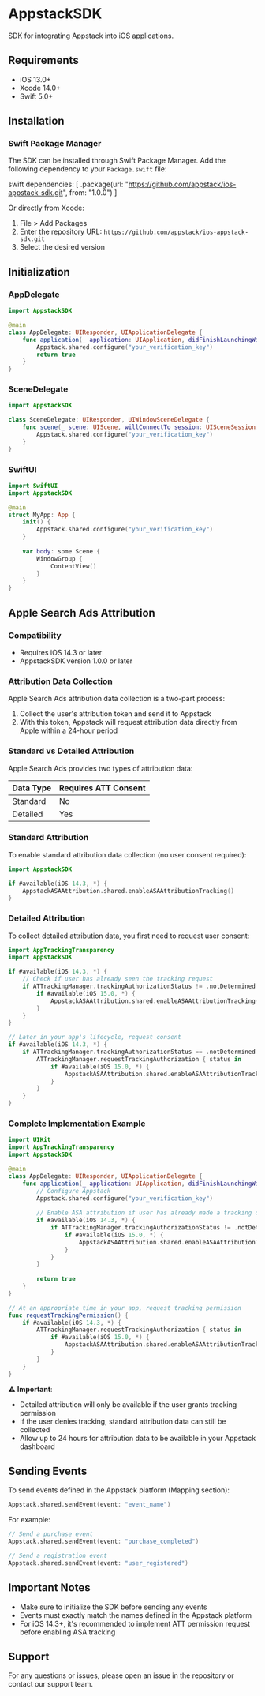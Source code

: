# AppstackSDK

SDK for integrating Appstack into iOS applications.

## Requirements
- iOS 13.0+
- Xcode 14.0+
- Swift 5.0+

## Installation

### Swift Package Manager

The SDK can be installed through Swift Package Manager. Add the following dependency to your `Package.swift` file:

swift
dependencies: [
.package(url: "https://github.com/appstack/ios-appstack-sdk.git", from: "1.0.0")
]

Or directly from Xcode:
1. File > Add Packages
2. Enter the repository URL: `https://github.com/appstack/ios-appstack-sdk.git`
3. Select the desired version

## Initialization

### AppDelegate

```swift
import AppstackSDK

@main
class AppDelegate: UIResponder, UIApplicationDelegate {
    func application(_ application: UIApplication, didFinishLaunchingWithOptions launchOptions: [UIApplication.LaunchOptionsKey: Any]?) -> Bool {
        Appstack.shared.configure("your_verification_key")
        return true
    }
}
```

### SceneDelegate

```swift
import AppstackSDK

class SceneDelegate: UIResponder, UIWindowSceneDelegate {
    func scene(_ scene: UIScene, willConnectTo session: UISceneSession, options connectionOptions: UIScene.ConnectionOptions) {
        Appstack.shared.configure("your_verification_key")
    }
}
```

### SwiftUI

```swift
import SwiftUI
import AppstackSDK

@main
struct MyApp: App {
    init() {
        Appstack.shared.configure("your_verification_key")
    }
    
    var body: some Scene {
        WindowGroup {
            ContentView()
        }
    }
}
```

## Apple Search Ads Attribution

### Compatibility
- Requires iOS 14.3 or later
- AppstackSDK version 1.0.0 or later

### Attribution Data Collection

Apple Search Ads attribution data collection is a two-part process:

1. Collect the user's attribution token and send it to Appstack
2. With this token, Appstack will request attribution data directly from Apple within a 24-hour period

### Standard vs Detailed Attribution

Apple Search Ads provides two types of attribution data:

| Data Type | Requires ATT Consent |
|-----------|---------------------|
| Standard  | No                 |
| Detailed  | Yes                |

### Standard Attribution

To enable standard attribution data collection (no user consent required):

```swift
import AppstackSDK

if #available(iOS 14.3, *) {
    AppstackASAAttribution.shared.enableASAAttributionTracking()
}
```

### Detailed Attribution

To collect detailed attribution data, you first need to request user consent:

```swift
import AppTrackingTransparency
import AppstackSDK

if #available(iOS 14.3, *) {
    // Check if user has already seen the tracking request
    if ATTrackingManager.trackingAuthorizationStatus != .notDetermined {
        if #available(iOS 15.0, *) {
            AppstackASAAttribution.shared.enableASAAttributionTracking()
        }
    }
}

// Later in your app's lifecycle, request consent
if #available(iOS 14.3, *) {
    if ATTrackingManager.trackingAuthorizationStatus == .notDetermined {
        ATTrackingManager.requestTrackingAuthorization { status in
            if #available(iOS 15.0, *) {
                AppstackASAAttribution.shared.enableASAAttributionTracking()
            }
        }
    }
}
```

### Complete Implementation Example

```swift
import UIKit
import AppTrackingTransparency
import AppstackSDK

@main
class AppDelegate: UIResponder, UIApplicationDelegate {
    func application(_ application: UIApplication, didFinishLaunchingWithOptions launchOptions: [UIApplication.LaunchOptionsKey: Any]?) -> Bool {
        // Configure Appstack
        Appstack.shared.configure("your_verification_key")
        
        // Enable ASA attribution if user has already made a tracking decision
        if #available(iOS 14.3, *) {
            if ATTrackingManager.trackingAuthorizationStatus != .notDetermined {
                if #available(iOS 15.0, *) {
                    AppstackASAAttribution.shared.enableASAAttributionTracking()
                }
            }
        }
        
        return true
    }
}

// At an appropriate time in your app, request tracking permission
func requestTrackingPermission() {
    if #available(iOS 14.3, *) {
        ATTrackingManager.requestTrackingAuthorization { status in
            if #available(iOS 15.0, *) {
                AppstackASAAttribution.shared.enableASAAttributionTracking()
            }
        }
    }
}
```

⚠️ **Important**: 
- Detailed attribution will only be available if the user grants tracking permission
- If the user denies tracking, standard attribution data can still be collected
- Allow up to 24 hours for attribution data to be available in your Appstack dashboard

## Sending Events

To send events defined in the Appstack platform (Mapping section):

```swift
Appstack.shared.sendEvent(event: "event_name")
```

For example:

```swift
// Send a purchase event
Appstack.shared.sendEvent(event: "purchase_completed")

// Send a registration event
Appstack.shared.sendEvent(event: "user_registered")
```

## Important Notes
- Make sure to initialize the SDK before sending any events
- Events must exactly match the names defined in the Appstack platform
- For iOS 14.3+, it's recommended to implement ATT permission request before enabling ASA tracking

## Support

For any questions or issues, please open an issue in the repository or contact our support team.
